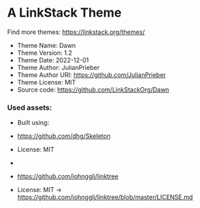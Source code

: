 # A LinkStack Theme
Find more themes: https://linkstack.org/themes/
                                                                                                                                                                         
*	Theme Name: Dawn
*	Theme Version: 1.2
*	Theme Date: 2022-12-01
*	Theme Author: JulianPrieber
*	Theme Author URI: https://github.com/JulianPrieber
*	Theme License: MIT
*	Source code: https://github.com/LinkStackOrg/Dawn


### Used assets:
* Built using:
* https://github.com/dhg/Skeleton
* License: MIT

*
* https://github.com/johnggli/linktree
* License: MIT -> https://github.com/johnggli/linktree/blob/master/LICENSE.md
